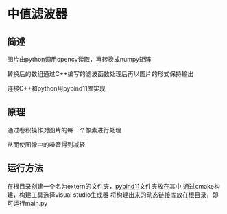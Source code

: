 # 中值滤波器
## 简述
图片由python调用opencv读取，再转换成numpy矩阵

转换后的数组通过C++编写的滤波函数处理后再以图片的形式保持输出

连接C++和python用pybind11库实现

## 原理
通过卷积操作对图片的每一个像素进行处理

从而使图像中的噪音得到减轻

## 运行方法
在根目录创建一个名为extern的文件夹，[pybind11](https://github.com/pybind/pybind11)文件夹放在其中
通过cmake构建，构建工具选择visual studio生成器
将构建出来的动态链接库放在根目录，即可运行main.py
